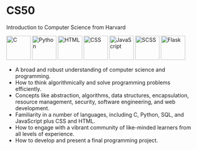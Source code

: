 # CS50
Introduction to Computer Science from Harvard

<p float="left">
  <img alt="C" src="https://user-images.githubusercontent.com/88045655/158039059-dc78059b-1543-4c88-b7ef-709e91791e4d.svg" height="64px" />
  <img alt="Python" src="https://user-images.githubusercontent.com/88045655/158039267-85991504-668d-4959-9638-58891c94cd70.svg" height="64px" />
  <img alt="HTML" src="https://user-images.githubusercontent.com/88045655/158039238-a27f719d-5e49-4b49-b8f3-2a389190af9a.svg" height="64px" />
  <img alt="CSS" src="https://user-images.githubusercontent.com/88045655/158039214-f3a66aa3-dd05-46d0-8f91-ab64f13c7c00.svg" height="64px" /> 
  <img alt="JavaScript" src="https://user-images.githubusercontent.com/88045655/158039258-5da297ec-d741-4561-80db-c8f012fee841.svg" height="64px" />
  <img alt="SCSS" src="https://user-images.githubusercontent.com/88045655/158039432-d8ed3615-ea27-4d74-84e6-c27d9b2a6058.svg" height="64px" />
  <img alt="Flask" src="https://user-images.githubusercontent.com/88045655/158039719-ae2e46bc-ab7d-4815-b224-8a2e759f46a9.svg" height="64px" />
</p>

- A broad and robust understanding of computer science and programming.
- How to think algorithmically and solve programming problems efficiently.
- Concepts like abstraction, algorithms, data structures, encapsulation, resource management, security, software engineering, and web development.
- Familiarity in a number of languages, including C, Python, SQL, and JavaScript plus CSS and HTML.
- How to engage with a vibrant community of like-minded learners from all levels of experience.
- How to develop and present a final programming project.




